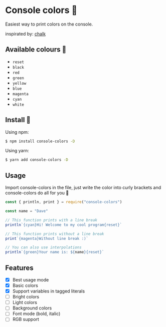 # Console colors :tada:
Easiest way to print colors on the console. 

inspirated by: [chalk](https://github.com/chalk/chalk)

## Available colours :art:
- `reset`
- `black`
- `red`
- `green`
- `yellow`
- `blue`
- `magenta`
- `cyan`
- `white`

## Install :rocket:

Using npm:

```bash
$ npm install console-colors -D
```

Using yarn:
```bash
$ yarn add console-colors -D
```

## Usage
Import console-colors in the file, just write the color into curly brackets and console-colors do all for you :muscle:

```javascript
const { println, print } = require("console-colors")

const name = "Dave"

// This function prints with a line break
println`{cyan}Hi! Welcome to my cool program{reset}`

// This function prints without a line break
print`{magenta}Without line break :)`

// You can also use interpolations
println`{green}Your name is: ${name}{reset}`
```

## Features
- [x] Best usage mode
- [x] Basic colors
- [x] Support variables in tagged literals
- [ ] Bright colors
- [ ] Light colors
- [ ] Background colors
- [ ] Font mode (bold, italic)
- [ ] RGB support
